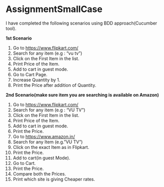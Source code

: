 # AssignmentSmallCase

I have completed the following scenarios using BDD approach(Cucumber tool).

**1st Scenario**

1. Go to https://www.flipkart.com/
2. Search for any item (e.g : “vu tv”)
3. Click on the First Item in the list.
4. Print Price of the Item.
5. Add to cart in guest mode.
6. Go to Cart Page.
7. Increase Quantity by 1.
8. Print the Price after addition of Quantity.

**2nd Scenario(make sure item you are searching is available on Amazon)**

1. Go to https://www.flipkart.com/
2. Search for any item (e.g : “VU TV”)
3. Click on the First Item in the list.
4. Print Price of the Item.
5. Add to cart in guest mode.
6. Print the Price.
7. Go to https://www.amazon.in/
8. Search for any Item (e.g.”VU TV”)
9. Click on the exact Item as in Flipkart.
10. Print the Price.
11. Add to cart(in guest Mode).
12. Go to Cart.
13. Print the Price.
14. Compare both the Prices.
15. Print which site is giving Cheaper rates.
